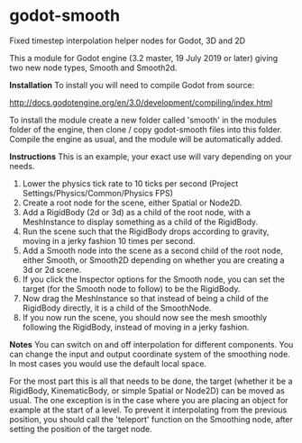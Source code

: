 # godot-smooth
Fixed timestep interpolation helper nodes for Godot, 3D and 2D

This a module for Godot engine (3.2 master, 19 July 2019 or later) giving two new node types, Smooth and Smooth2d.

**Installation**
To install you will need to compile Godot from source:

http://docs.godotengine.org/en/3.0/development/compiling/index.html

To install the module create a new folder called 'smooth' in the modules folder of the engine, then clone / copy godot-smooth files into this folder. Compile the engine as usual, and the module will be automatically added.


**Instructions**
This is an example, your exact use will vary depending on your needs.

1. Lower the physics tick rate to 10 ticks per second (Project Settings/Physics/Common/Physics FPS)
2. Create a root node for the scene, either Spatial or Node2D.
3. Add a RigidBody (2d or 3d) as a child of the root node, with a MeshInstance to display something as a child of the RigidBody.
4. Run the scene such that the RigidBody drops according to gravity, moving in a jerky fashion 10 times per second.
5. Add a Smooth node into the scene as a second child of the root node, either Smooth, or Smooth2D depending on whether you are creating a 3d or 2d scene.
6. If you click the Inspector options for the Smooth node, you can set the target (for the Smooth node to follow) to be the RigidBody.
7. Now drag the MeshInstance so that instead of being a child of the RigidBody directly, it is a child of the SmoothNode.
8. If you now run the scene, you should now see the mesh smoothly following the RigidBody, instead of moving in a jerky fashion.

**Notes**
You can switch on and off interpolation for different components. You can change the input and output coordinate system of the smoothing node. In most cases you would use the default local space.

For the most part this is all that needs to be done, the target (whether it be a RigidBody, KinematicBody, or simple Spatial or Node2D) can be moved as usual. The one exception is in the case where you are placing an object for example at the start of a level. To prevent it interpolating from the previous position, you should call the 'teleport' function on the Smoothing node, after setting the position of the target node.
